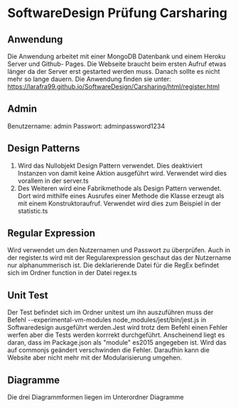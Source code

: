 # SoftwareDesign Prüfung Carsharing

## Anwendung
Die Anwendung arbeitet mit einer MongoDB Datenbank und einem Heroku Server und Github- Pages. Die Webseite braucht beim ersten Aufruf etwas länger da der Server erst gestarted werden muss. Danach sollte es nicht mehr so lange dauern.
Die Anwendung finden sie unter: https://larafra99.github.io/SoftwareDesign/Carsharing/html/register.html

## Admin
Benutzername: admin
Passwort: adminpassword1234

## Design Patterns
1. Wird das Nullobjekt Design Pattern verwendet. Dies deaktiviert Instanzen von damit keine Aktion ausgeführt wird. Verwendet wird dies vorallem in der server.ts
2. Des Weiteren wird eine Fabrikmethode als Design Pattern verwendet. Dort wird mithilfe eines Ausrufes einer Methode die Klasse erzeugt als mit einem Konstruktoraufruf. Verwendet wird dies zum Beispiel in der statistic.ts

## Regular Expression
Wird verwendet um den Nutzernamen und Passwort zu überprüfen. Auch in der register.ts wird mit der Regularexpression geschaut das der Nutzername nur alphanummerisch ist. Die deklarierende Datei für die RegEx befindet sich im Ordner function in der Datei regex.ts

## Unit Test
Der Test befindet sich im Ordner unitest um ihn auszuführen muss der Befehl --experimental-vm-modules node_modules/jest/bin/jest.js in Softwaredesign ausgeführt werden.Jest wird trotz dem Befehl einen Fehler werfen aber die Tests werden korrrekt durchgeführt. Anscheinend liegt es daran, dass im Package.json als "module" es2015 angegeben ist. Wird das auf commonjs geändert verschwinden die Fehler. Daraufhin kann die Website aber nicht mehr mit der Modularisierung umgehen.

## Diagramme 
Die drei Diagrammformen liegen im Unterordner Diagramme
